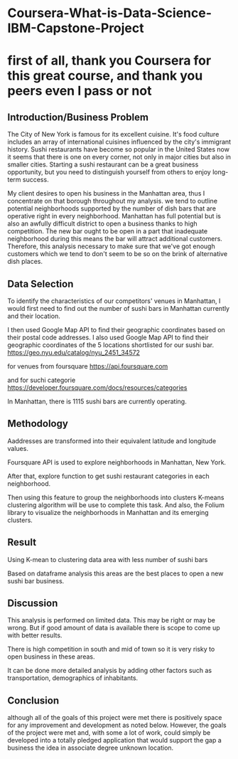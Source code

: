 # Coursera-What-is-Data-Science-IBM-Capstone-Project
# first of all, thank you Coursera for this great course, and thank you peers even I pass or not
## Introduction/Business Problem
The City of New York is famous for its excellent cuisine. It's food culture includes an array of international cuisines influenced by the city's immigrant history. Sushi restaurants have become so popular in the United States now it seems that there is one on every corner, not only in major cities but also in smaller cities. Starting a sushi restaurant can be a great business opportunity, but you need to distinguish yourself from others to enjoy long-term success.

My client desires to open his business in the Manhattan area, thus I concentrate on that borough throughout my analysis. we tend to outline potential neighborhoods supported by the number of dish bars that are operative right in every neighborhood. Manhattan has full potential but is also an awfully difficult district to open a business thanks to high competition. The new bar ought to be open in a part that inadequate neighborhood during this means the bar will attract additional customers. Therefore, this analysis necessary to make sure that we've got enough customers which we tend to don't seem to be so on the brink of alternative dish places.

## Data Selection
To identify the characteristics of our competitors' venues in Manhattan, I would first need to find out the number of sushi bars in Manhattan currently and their location.

I then used Google Map API to find their geographic coordinates based on their postal code addresses. I also used Google Map API to find their geographic coordinates of the 5 locations shortlisted for our sushi bar. https://geo.nyu.edu/catalog/nyu_2451_34572

for venues from foursquare https://api.foursquare.com

and for suchi categorie https://developer.foursquare.com/docs/resources/categories

In Manhattan, there is 1115 sushi bars are currently operating.

## Methodology
Aaddresses are transformed into their equivalent latitude and longitude values.

Foursquare API is used to explore neighborhoods in Manhattan, New York.

After that, explore function to get sushi restaurant categories in each neighborhood.

Then using this feature to group the neighborhoods into clusters K-means clustering algorithm will be use to complete this task. And also, the Folium library to visualize the neighborhoods in Manhattan and its emerging clusters.

## Result
Using K-mean to clustering data area with less number of sushi bars

Based on dataframe analysis this areas are the best places to open a new sushi bar business.




## Discussion
This analysis is performed on limited data. This may be right or may be wrong. But if good amount of data is available there is scope to come up with better results.

There is high competition in south and mid of town so it is very risky to open business in these areas.

It can be done more detailed analysis by adding other factors such as transportation, demographics of inhabitants.

## Conclusion
although all of the goals of this project were met there is positively space for any improvement and development as noted below. However, the goals of the project were met and, with some a lot of work, could simply be developed into a totally pledged application that would support the gap a business the idea in associate degree unknown location.
